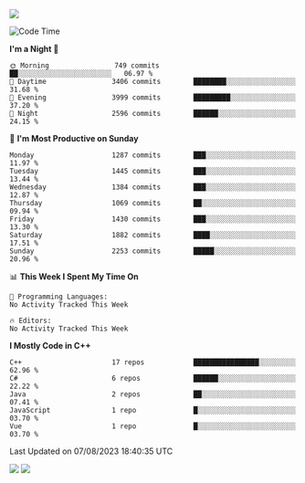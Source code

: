 ![](https://komarev.com/ghpvc/?username=lilpidgey&color=red)
<!--START_SECTION:waka-->
![Code Time](http://img.shields.io/badge/Code%20Time-1%2C491%20hrs%2018%20mins-blue)

**I'm a Night 🦉** 

```text
🌞 Morning                749 commits         ██░░░░░░░░░░░░░░░░░░░░░░░   06.97 % 
🌆 Daytime                3406 commits        ████████░░░░░░░░░░░░░░░░░   31.68 % 
🌃 Evening                3999 commits        █████████░░░░░░░░░░░░░░░░   37.20 % 
🌙 Night                  2596 commits        ██████░░░░░░░░░░░░░░░░░░░   24.15 % 
```
📅 **I'm Most Productive on Sunday** 

```text
Monday                   1287 commits        ███░░░░░░░░░░░░░░░░░░░░░░   11.97 % 
Tuesday                  1445 commits        ███░░░░░░░░░░░░░░░░░░░░░░   13.44 % 
Wednesday                1384 commits        ███░░░░░░░░░░░░░░░░░░░░░░   12.87 % 
Thursday                 1069 commits        ██░░░░░░░░░░░░░░░░░░░░░░░   09.94 % 
Friday                   1430 commits        ███░░░░░░░░░░░░░░░░░░░░░░   13.30 % 
Saturday                 1882 commits        ████░░░░░░░░░░░░░░░░░░░░░   17.51 % 
Sunday                   2253 commits        █████░░░░░░░░░░░░░░░░░░░░   20.96 % 
```


📊 **This Week I Spent My Time On** 

```text
💬 Programming Languages: 
No Activity Tracked This Week

🔥 Editors: 
No Activity Tracked This Week
```

**I Mostly Code in C++** 

```text
C++                      17 repos            ████████████████░░░░░░░░░   62.96 % 
C#                       6 repos             ██████░░░░░░░░░░░░░░░░░░░   22.22 % 
Java                     2 repos             ██░░░░░░░░░░░░░░░░░░░░░░░   07.41 % 
JavaScript               1 repo              █░░░░░░░░░░░░░░░░░░░░░░░░   03.70 % 
Vue                      1 repo              █░░░░░░░░░░░░░░░░░░░░░░░░   03.70 % 
```




 Last Updated on 07/08/2023 18:40:35 UTC
<!--END_SECTION:waka-->
![](https://hit.yhype.me/github/profile?user_id=42968544)
![](https://komarev.com/ghpvc/?lilpidgey)
